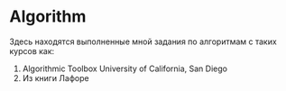 # Algorithm
Здесь находятся выполненные мной задания по алгоритмам с таких курсов как:
1. Algorithmic Toolbox University of California, San Diego
2. Из книги Лафоре 
